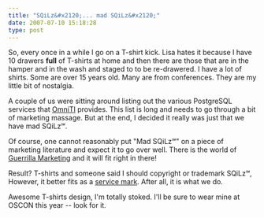 ```yaml
---
title: "SQiLz&#x2120;... mad SQiLz&#x2120;"
date: 2007-07-10 15:18:28
type: post
---
```


<p>So, every once in a while I go on a T-shirt kick.  Lisa hates it because I have 10 drawers <b>full</b> of T-shirts at home and then there are those that are in the hamper and in the wash and staged to to be re-drawered.  I have a lot of shirts.  Some are over 15 years old.  Many are from conferences.  They are my little bit of nostalgia.</p>  <p>A couple of us were sitting around listing out the various PostgreSQL services that <a href="https://omniti.com/">OmniTI</a> provides.  This list is long and needs to go through a bit of marketing massage.  But at the end, I decided it really was just that we have mad SQiLz&#x2120;.</p>  <p>Of course, one cannot reasonably put "Mad SQiLz&#x2120;" on a piece of marketing literature and expect it to go over well.  There is the world of <a href="https://en.wikipedia.org/wiki/Guerrilla_marketing">Guerrilla Marketing</a> and it will fit right in there!</p>  <p>Result?  T-shirts and someone said I should copyright  or trademark SQiLz&#x2120;, However, it better fits as a <a href="https://en.wikipedia.org/wiki/Service_Mark">service mark</a>.  After all, it is what we do.</p>  <p>Awesome T-shirts design, I'm totally stoked.  I'll be sure to wear mine at OSCON this year -- look for it.</p>
